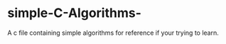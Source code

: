 # simple-C-Algorithms-
A c file containing simple algorithms for reference if your trying to learn.
